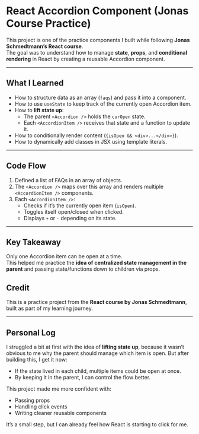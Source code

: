 # React Accordion Component (Jonas Course Practice)

This project is one of the practice components I built while following **Jonas Schmedtmann’s React course**.  
The goal was to understand how to manage **state**, **props**, and **conditional rendering** in React by creating a reusable Accordion component.

---

## What I Learned

- How to structure data as an array (`faqs`) and pass it into a component.
- How to use `useState` to keep track of the currently open Accordion item.
- How to **lift state up**:
  - The parent `<Accordion />` holds the `curOpen` state.
  - Each `<AccordionItem />` receives that state and a function to update it.
- How to conditionally render content (`{isOpen && <div>...</div>}`).
- How to dynamically add classes in JSX using template literals.

---

## Code Flow

1. Defined a list of FAQs in an array of objects.
2. The `<Accordion />` maps over this array and renders multiple `<AccordionItem />` components.
3. Each `<AccordionItem />`:
   - Checks if it’s the currently open item (`isOpen`).
   - Toggles itself open/closed when clicked.
   - Displays `+` or `-` depending on its state.

---

## Key Takeaway

Only one Accordion item can be open at a time.  
This helped me practice the **idea of centralized state management in the parent** and passing state/functions down to children via props.

## Credit

This is a practice project from the **React course by Jonas Schmedtmann**, built as part of my learning journey.

---

## Personal Log

I struggled a bit at first with the idea of **lifting state up**, because it wasn’t obvious to me why the parent should manage which item is open.
But after building this, I get it now:

- If the state lived in each child, multiple items could be open at once.
- By keeping it in the parent, I can control the flow better.

This project made me more confident with:

- Passing props
- Handling click events
- Writing cleaner reusable components

It’s a small step, but I can already feel how React is starting to click for me.
